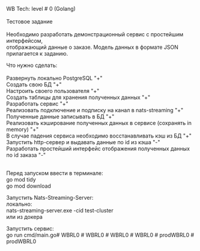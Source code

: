 WB Tech: level # 0 (Golang)<br><br>
Тестовое задание<br><br>
Необходимо разработать демонстрационный сервис с простейшим интерфейсом, <br>
отображающий данные о заказе. Модель данных в формате JSON прилагается к заданию.

Что нужно сделать:<br><br>
Развернуть локально PostgreSQL "+" <br>
Создать свою БД "+" <br>
Настроить своего пользователя "+" <br>
Создать таблицы для хранения полученных данных "+" <br>
Разработать сервис "+" <br>
Реализовать подключение и подписку на канал в nats-streaming "+" <br>
Полученные данные записывать в БД "+" <br>
Реализовать кэширование полученных данных в сервисе (сохранять in memory) "+" <br>
В случае падения сервиса необходимо восстанавливать кэш из БД "+" <br>
Запустить http-сервер и выдавать данные по id из кэша  "-" <br>
Разработать простейший интерфейс отображения полученных данных по id заказа "-" <br><br>

Перед запуском ввести в терминале:<br>
go mod tidy<br>
go mod download<br>

Запустить Nats-Streaming-Server:<br>
локально:<br>
nats-streaming-server.exe -cid test-cluster<br>
или из докера

Запустить сервис:<br>
go run cmd/main.go#   W B R L 0  
 #   W B R L 0  
 #   W B R L 0  
 #   W B R L 0  
 #   p r o d W B R L 0  
 #   p r o d W B R L 0  
 